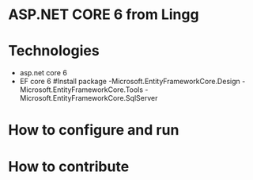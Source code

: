 # ASP.NET CORE 6 from Lingg
# Technologies
- asp.net core 6
- EF core 6
#Install package
-Microsoft.EntityFrameworkCore.Design
-Microsoft.EntityFrameworkCore.Tools
-Microsoft.EntityFrameworkCore.SqlServer
# How to configure and run
# How to contribute
